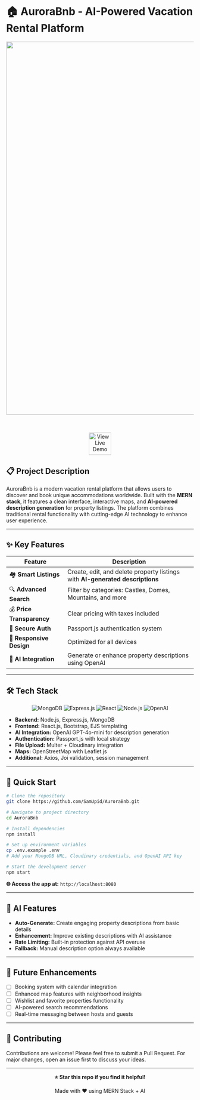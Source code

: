 # 🏠 AuroraBnb - AI-Powered Vacation Rental Platform

<div align="center">
  <img width="1600" height="1000" alt="AuroraBnb Screenshot" src="https://github.com/user-attachments/assets/a31d44d9-fcfb-4f0a-adb2-1d09aea302bf" />

  <br><br>
  <a href="https://aurorabnb.onrender.com" target="_blank">
    <img src="https://img.shields.io/badge/🌐_View_Live_Demo-4CAF50?style=for-the-badge&logo=globe&logoColor=white&labelColor=2E7D32&fontSize=24px" alt="View Live Demo" style="height: 60px; cursor: pointer;">
  </a>
</div>


## 📋 Project Description

AuroraBnb is a modern vacation rental platform that allows users to discover and book unique accommodations worldwide. Built with the **MERN stack**, it features a clean interface, interactive maps, and **AI-powered description generation** for property listings. The platform combines traditional rental functionality with cutting-edge AI technology to enhance user experience.

---

## ✨ Key Features

| Feature | Description |
|---------|-------------|
| 🏘️ **Smart Listings** | Create, edit, and delete property listings with **AI-generated descriptions** |
| 🔍 **Advanced Search** | Filter by categories: Castles, Domes, Mountains, and more |
| 💰 **Price Transparency** | Clear pricing with taxes included |
| 🔐 **Secure Auth** | Passport.js authentication system |
| 📱 **Responsive Design** | Optimized for all devices |
| 🤖 **AI Integration** | Generate or enhance property descriptions using OpenAI |

---

## 🛠 Tech Stack

<div align="center">

![MongoDB](https://img.shields.io/badge/MongoDB-47A248?style=for-the-badge&logo=mongodb&logoColor=white)
![Express.js](https://img.shields.io/badge/Express.js-000000?style=for-the-badge&logo=express&logoColor=white)
![React](https://img.shields.io/badge/React-20232A?style=for-the-badge&logo=react&logoColor=61DAFB)
![Node.js](https://img.shields.io/badge/Node.js-43853D?style=for-the-badge&logo=node.js&logoColor=white)
![OpenAI](https://img.shields.io/badge/OpenAI-412991?style=for-the-badge&logo=openai&logoColor=white)

</div>

- **Backend:** Node.js, Express.js, MongoDB
- **Frontend:** React.js, Bootstrap, EJS templating
- **AI Integration:** OpenAI GPT-4o-mini for description generation
- **Authentication:** Passport.js with local strategy
- **File Upload:** Multer + Cloudinary integration
- **Maps:** OpenStreetMap with Leaflet.js
- **Additional:** Axios, Joi validation, session management

---

## 🚀 Quick Start

```bash
# Clone the repository
git clone https://github.com/SamUpid/AuroraBnb.git

# Navigate to project directory
cd AuroraBnb

# Install dependencies
npm install

# Set up environment variables
cp .env.example .env
# Add your MongoDB URL, Cloudinary credentials, and OpenAI API key

# Start the development server
npm start
```

**🌐 Access the app at:** `http://localhost:8080`

---

## 🤖 AI Features

- **Auto-Generate:** Create engaging property descriptions from basic details
- **Enhancement:** Improve existing descriptions with AI assistance  
- **Rate Limiting:** Built-in protection against API overuse
- **Fallback:** Manual description option always available

---

## 🔮 Future Enhancements

- [ ] Booking system with calendar integration
- [ ] Enhanced map features with neighborhood insights  
- [ ] Wishlist and favorite properties functionality
- [ ] AI-powered search recommendations
- [ ] Real-time messaging between hosts and guests

---

## 🤝 Contributing

Contributions are welcome! Please feel free to submit a Pull Request. For major changes, open an issue first to discuss your ideas.

---

<div align="center">
  
**⭐ Star this repo if you find it helpful!**

Made with ❤️ using MERN Stack + AI

</div>
